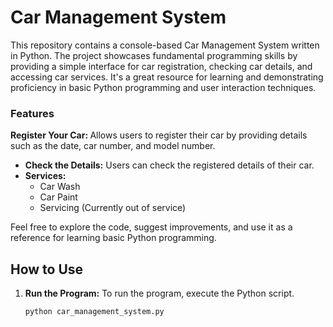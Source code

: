 <h1>Car Management System</h1>

<p>This repository contains a console-based Car Management System written in Python. The project showcases fundamental programming skills by providing a simple interface for car registration, 
  checking car details, and accessing car services.
  It's a great resource for learning and demonstrating proficiency in basic Python programming and user interaction techniques.</p>

<h3>Features</h3>

  <b>Register Your Car: </b>Allows users to register their car by providing details such as the date, car number, and model number.

- **Check the Details:** Users can check the registered details of their car.
- **Services:**
  - Car Wash
  - Car Paint
  - Servicing (Currently out of service)

Feel free to explore the code, suggest improvements, and use it as a reference for learning basic Python programming.

## How to Use

1. **Run the Program:**
   To run the program, execute the Python script.

   ```bash
   python car_management_system.py
